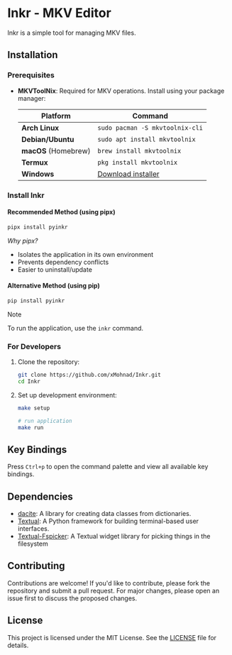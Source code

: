 # Inkr - MKV Editor

Inkr is a simple tool for managing MKV files.

## Installation

### Prerequisites

- **MKVToolNix**: Required for MKV operations. Install using your package manager:

  | Platform             | Command                                                                  |
  | -------------------- | ------------------------------------------------------------------------ |
  | **Arch Linux**       | `sudo pacman -S mkvtoolnix-cli`                                          |
  | **Debian/Ubuntu**    | `sudo apt install mkvtoolnix`                                            |
  | **macOS** (Homebrew) | `brew install mkvtoolnix`                                                |
  | **Termux**           | `pkg install mkvtoolnix`                                                 |
  | **Windows**          | [Download installer](https://mkvtoolnix.download/downloads.html#windows) |

### Install Inkr

#### Recommended Method (using pipx)

```bash
pipx install pyinkr
```

_Why pipx?_

- Isolates the application in its own environment
- Prevents dependency conflicts
- Easier to uninstall/update

#### Alternative Method (using pip)

```bash
pip install pyinkr
```

> [!NOTE]
> To run the application, use the `inkr` command.

### For Developers

1. Clone the repository:

   ```bash
   git clone https://github.com/xMohnad/Inkr.git
   cd Inkr
   ```

1. Set up development environment:

   ```bash
   make setup

   # run application
   make run
   ```

## Key Bindings

Press `Ctrl+p` to open the command palette
and view all available key bindings.

## Dependencies

- [dacite](https://pypi.org/project/dacite/): A library for creating data classes from dictionaries.
- [Textual](https://textual.textualize.io/): A Python framework for building terminal-based user interfaces.
- [Textual-Fspicker](https://github.com/davep/textual-fspicker): A Textual widget library for picking things in the filesystem

## Contributing

Contributions are welcome! If you'd like to contribute, please fork the repository and submit a pull request. For major changes, please open an issue first to discuss the proposed changes.

## License

This project is licensed under the MIT License. See the [LICENSE](LICENSE) file for details.
